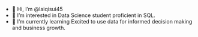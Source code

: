 - 👋 Hi, I’m @laiqisui45
- 👀 I’m interested in Data Science student proficient in SQL. 
- 🌱 I’m currently learning Excited to use data for informed decision making and business growth.
